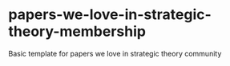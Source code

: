 # papers-we-love-in-strategic-theory-membership
Basic template for papers we love in strategic theory community
